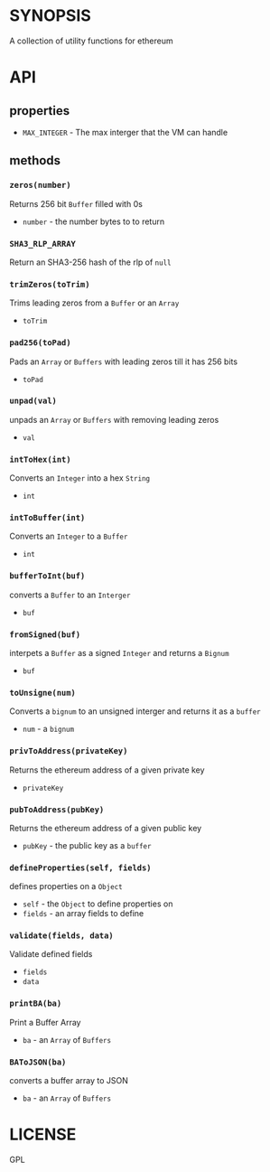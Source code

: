 # SYNOPSIS
A collection of utility functions for ethereum

# API
## properties
 - `MAX_INTEGER`  - The max interger that the VM can handle

## methods 
### `zeros(number)`
Returns 256 bit `Buffer` filled with 0s
- `number` - the number bytes to to return

### `SHA3_RLP_ARRAY`
Return an SHA3-256 hash of the rlp of `null`

### `trimZeros(toTrim)`
Trims leading zeros from a `Buffer` or an `Array`
- `toTrim`

### `pad256(toPad)`
Pads an `Array` or `Buffers` with leading zeros till it has 256 bits
- `toPad`

### `unpad(val)`
unpads an `Array` or `Buffers` with removing leading zeros
- `val`

### `intToHex(int)`
Converts an `Integer` into a hex `String`
- `int`

### `intToBuffer(int)`
Converts an `Integer` to a `Buffer`
- `int`

### `bufferToInt(buf)`
converts a `Buffer` to an `Interger`
- `buf`

### `fromSigned(buf)`
interpets a `Buffer` as a signed `Integer` and returns a `Bignum`
- `buf`

### `toUnsigne(num)`
Converts a `bignum` to an unsigned interger and returns it as a `buffer`
- `num` - a `bignum`

### `privToAddress(privateKey)`
Returns the ethereum address of a given private key
- `privateKey`

### `pubToAddress(pubKey)`
Returns the ethereum address of a given public key
- `pubKey` - the public key as a `buffer`

### `defineProperties(self, fields)`
defines properties on a `Object`
- `self` - the `Object` to define properties on
- `fields` - an array fields to define

### `validate(fields, data)`
Validate defined fields
- `fields`
- `data`

### `printBA(ba)`
Print a Buffer Array
- `ba` - an `Array` of `Buffers`

### `BAToJSON(ba)`
converts a buffer array to JSON
- `ba` - an `Array` of `Buffers`

# LICENSE
GPL
